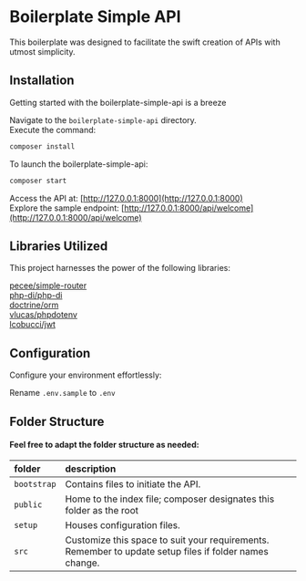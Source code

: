 
# Boilerplate Simple API

This boilerplate was designed to facilitate the swift creation of APIs with utmost simplicity.


## Installation
Getting started with the boilerplate-simple-api is a breeze

Navigate to the `boilerplate-simple-api` directory.  
Execute the command: 
```bash
composer install
```

To launch the boilerplate-simple-api:  
```bash
composer start
```

Access the API at: [http://127.0.0.1:8000](http://127.0.0.1:8000)  
Explore the sample endpoint: [http://127.0.0.1:8000/api/welcome](http://127.0.0.1:8000/api/welcome) 
## Libraries Utilized
This project harnesses the power of the following libraries:

[pecee/simple-router](https://github.com/skipperbent/simple-php-router.git)  
[php-di/php-di](https://github.com/PHP-DI/PHP-DI.git)  
[doctrine/orm](https://github.com/doctrine/orm.git)  
[vlucas/phpdotenv](https://github.com/vlucas/phpdotenv.git)  
[lcobucci/jwt](https://github.com/lcobucci/jwt.git)


## Configuration
Configure your environment effortlessly:

Rename `.env.sample` to `.env`



## Folder Structure

#### Feel free to adapt the folder structure as needed:

| folder   |  description                           |
| :----------  | :---------------------------------- |
| `bootstrap`  | Contains files to initiate the API.|
| `public`  | Home to the index file; composer designates this folder as the root |
| `setup`  | Houses configuration files. |
| `src`  | Customize this space to suit your requirements. Remember to update setup files if folder names change. |

